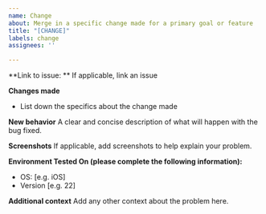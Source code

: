 ```yaml
---
name: Change
about: Merge in a specific change made for a primary goal or feature
title: "[CHANGE]"
labels: change
assignees: ''

---
```


**Link to issue: ** If applicable, link an issue

**Changes made**
* List down the specifics about the change made

**New behavior**
A clear and concise description of what will happen with the bug fixed.

**Screenshots**
If applicable, add screenshots to help explain your problem.

**Environment Tested On (please complete the following information):**
 - OS: [e.g. iOS]
 - Version [e.g. 22]

**Additional context**
Add any other context about the problem here.

